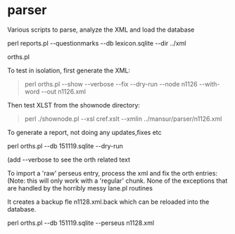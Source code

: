 parser
======
Various scripts to parse, analyze the XML and load the database

perl reports.pl --questionmarks --db lexicon.sqlite --dir ../xml

orths.pl

 To test in isolation, first generate the XML:
 >perl orths.pl --show --verbose --fix --dry-run --node n1126 --with-word --out n1126.xml

 Then test XLST from the shownode directory:
 >perl ./shownode.pl --xsl cref.xslt --xmlin ../mansur/parser/n1126.xml

 To generate a report, not doing any updates,fixes etc

 perl orths.pl --db 151119.sqlite --dry-run

 (add --verbose to see the orth related text

 To import a 'raw' perseus entry, process the xml and fix the orth entries:
 (Note: this will only work with a 'regular' <entryFree> chunk. None of the exceptions
 that are handled by the horribly messy lane.pl routines

  It creates a backup fle n1128.xml.back which can be reloaded into the database.

 perl orths.pl --db 151119.sqlite --perseus n1128.xml

